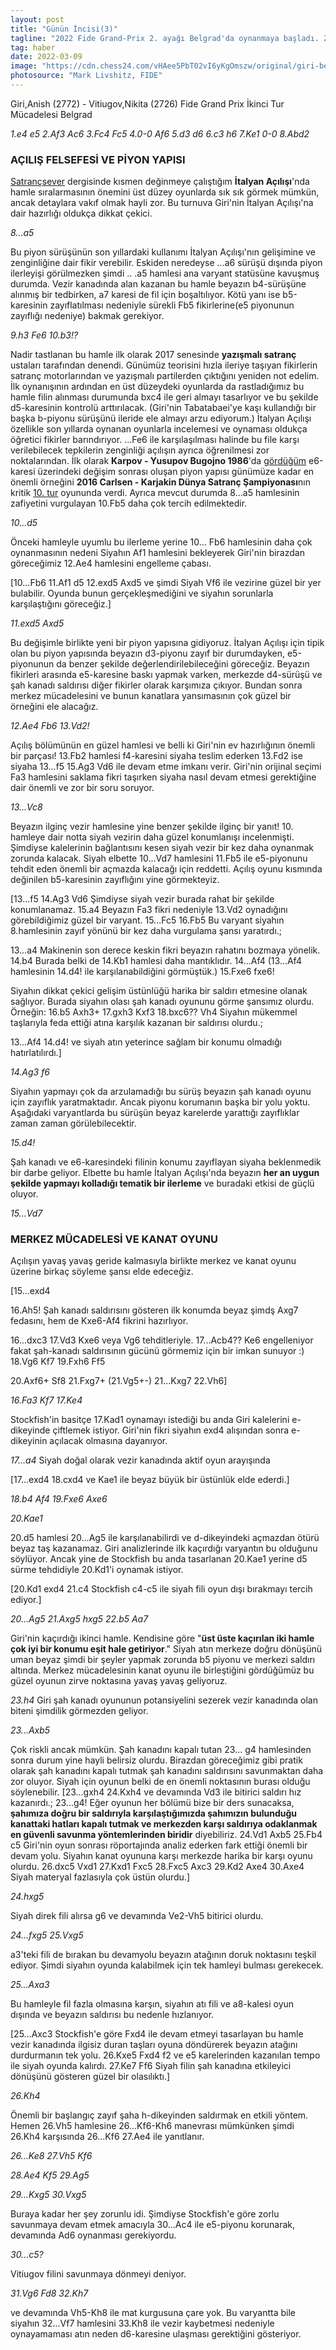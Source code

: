 ```yaml
---
layout: post
title: "Günün İncisi(3)"
tagline: "2022 Fide Grand-Prix 2. ayağı Belgrad'da oynanmaya başladı. Zorlu mücadelelerin yine bize öğreteceği pek çok şey var. Giri ile Vitiugov'un oynadığı 2.tur oyunu İtalyan Açılışı'nın modern ele alınışı konusunda örnekler görmek ve oyun ortasında heyecanlı bir mücadeleye tanıklık etmek isteyenlerin ilgisini çekebilir.'"
tag: haber
date: 2022-03-09
image: "https://cdn.chess24.com/vHAee5PbT02vI6yKgOmszw/original/giri-beats-vitiugov.jpeg""
photosource: "Mark Livshitz, FIDE"
---
```


Giri,Anish (2772) - Vitiugov,Nikita (2726)  Fide Grand Prix İkinci Tur Mücadelesi Belgrad

_1.e4 e5 2.Af3 Ac6 3.Fc4 Fc5 4.0-0 Af6 5.d3 d6 6.c3 h6 7.Ke1 0-0 8.Abd2_

### AÇILIŞ FELSEFESİ VE PİYON YAPISI

[Satrançsever](https://www.satrancdukkanim.com/default.asp?git=7&kategori=6) dergisinde kısmen değinmeye çalıştığım **İtalyan Açılışı**'nda hamle sıralarmasının önemini üst düzey oyunlarda sık sık görmek mümkün, ancak detaylara vakıf olmak hayli zor. Bu turnuva Giri'nin İtalyan Açılışı'na dair hazırlığı oldukça dikkat çekici.

_8...a5_

Bu piyon sürüşünün son yıllardaki kullanımı İtalyan Açılışı'nın gelişimine ve zenginliğine dair fikir verebilir. Eskiden neredeyse ...a6 sürüşü dışında piyon ilerleyişi görülmezken şimdi .. .a5 hamlesi ana varyant statüsüne kavuşmuş durumda. Vezir kanadında alan kazanan bu hamle beyazın b4-sürüşüne alınmış bir tedbirken, a7 karesi de fil için boşaltılıyor. Kötü yanı ise b5-karesinin zayıflatılması nedeniyle sürekli Fb5 fikirlerine(e5 piyonunun zayıflığı nedeniye) bakmak gerekiyor.

_9.h3 Fe6 10.b3!?_

<div class="cbdiagram"
data-size="400"
data-fen="r2q1rk1/1pp2pp1/2npbn1p/p1b1p3/2B1P3/1PPP1N1P/P2N1PP1/R1BQR1K1 b - - 0 1"
data-buttons="0"
data-legend="10.b3 sonrası konum">
</div>


Nadir tastlanan bu hamle ilk olarak 2017 senesinde **yazışmalı satranç** ustaları tarafından denendi. Günümüz teorisini hızla ileriye taşıyan fikirlerin satranç motorlarından ve yazışmalı partilerden çıktığını yeniden not edelim. İlk oynanışının ardından en üst düzeydeki oyunlarda da rastladığımız bu hamle filin alınması durumunda bxc4 ile geri almayı tasarlıyor ve bu şekilde d5-karesinin kontrolü arttırılacak. (Giri'nin Tabatabaei'ye kaşı kullandığı bir başka b-piyonu sürüşünü ileride ele almayı arzu ediyorum.) İtalyan Açılışı özellikle son yıllarda oynanan oyunlarla incelemesi ve oynaması oldukça öğretici fikirler barındırıyor. ...Fe6 ile karşılaşılması halinde bu file karşı verilebilecek tepkilerin zenginliği açılışın ayrıca öğrenilmesi zor noktalarından. İlk olarak **Karpov - Yusupov Bugojno 1986**'da [gördüğüm](https://www.chessgames.com/perl/chessgame?gid=1068476) e6-karesi üzerindeki değişim sonrası oluşan piyon yapısı günümüze kadar en önemli örneğini **2016 Carlsen - Karjakin Dünya Satranç Şampiyonası**nın kritik [10. tur](https://www.chessgames.com/perl/chessgame?gid=1848571) oyununda verdi. Ayrıca mevcut durumda 8...a5 hamlesinin zafiyetini vurgulayan 10.Fb5 daha çok tercih edilmektedir.

_10...d5_

Önceki hamleyle uyumlu bu ilerleme yerine 10... Fb6 hamlesinin daha çok oynanmasının nedeni Siyahın Af1 hamlesini bekleyerek Giri'nin birazdan göreceğimiz 12.Ae4 hamlesini engelleme çabası.

[10...Fb6 11.Af1 d5 12.exd5 Axd5 ve şimdi Siyah Vf6 ile vezirine güzel bir yer bulabilir. Oyunda bunun gerçekleşmediğini ve siyahın sorunlarla karşılaştığını göreceğiz.]

_11.exd5 Axd5_

Bu değişimle birlikte yeni bir piyon yapısına gidiyoruz. İtalyan Açılışı için tipik olan bu piyon yapısında beyazın d3-piyonu zayıf bir durumdayken, e5-piyonunun da benzer şekilde değerlendirilebileceğini göreceğiz. Beyazın fikirleri arasında e5-karesine baskı yapmak varken, merkezde d4-sürüşü ve şah kanadı saldırısı diğer fikirler olarak karşımıza çıkıyor. Bundan sonra merkez mücadelesini ve bunun kanatlara yansımasının çok güzel bir örneğini ele alacağız.

_12.Ae4 Fb6 13.Vd2!_

<div class="cbdiagram"
data-size="400"
data-fen="r2q1rk1/1pp2pp1/1bn1b2p/p2np3/2B1N3/1PPP1N1P/P2Q1PP1/R1B1R1K1 b - - 0 1"
data-buttons="0"
data-legend="13.Vd2 sonrası konum">
</div>



Açılış bölümünün en güzel hamlesi ve belli ki Giri'nin ev hazırlığının önemli bir parçası! 13.Fb2 hamlesi f4-karesini siyaha teslim ederken 13.Fd2 ise siyaha 13...f5 15.Ag3 Vd6 ile devam etme imkanı verir. Giri'nin orijinal seçimi Fa3 hamlesini saklama fikri taşırken siyaha nasıl devam etmesi gerektiğine dair önemli ve zor bir soru soruyor.

_13...Vc8_

Beyazın ilginç vezir hamlesine yine benzer şekilde ilginç bir yanıt! 10. hamleye dair notta siyah vezirin daha güzel konumlanışı incelenmişti. Şimdiyse kalelerinin bağlantısını kesen siyah vezir bir kez daha oynanmak zorunda kalacak. Siyah elbette 10...Vd7 hamlesini 11.Fb5 ile e5-piyonunu tehdit eden önemli bir açmazda kalacağı için reddetti. Açılış oyunu kısmında değinilen b5-karesinin zayıflığını yine görmekteyiz.

[13...f5 14.Ag3 Vd6 Şimdiyse siyah vezir burada rahat bir şekilde konumlanamaz. 15.a4 Beyazın Fa3 fikri nedeniyle 13.Vd2 oynadığını görebildiğimiz güzel bir varyant. 15...Fc5 16.Fb5 Bu varyant siyahın 8.hamlesinin zayıf yönünü bir kez daha vurgulama şansı yaratırdı.;

13...a4 Makinenin son derece keskin fikri beyazın rahatını bozmaya yönelik. 14.b4 Burada belki de 14.Kb1 hamlesi daha mantıklıdır. 14...Af4 (13...Af4 hamlesinin 14.d4! ile karşılanabildiğini görmüştük.) 15.Fxe6 fxe6!

<div class="cbdiagram"
data-size="400"
data-fen="r2q1rk1/1pp3p1/1bn1p2p/4p3/pP2Nn2/2PP1N1P/P2Q1PP1/R1B1R1K1 w - - 0 1"
data-buttons="0"
data-legend="Analiz diyagramı 15...fxe6 sonrası konum">
</div>

Siyahın dikkat çekici gelişim üstünlüğü harika bir saldırı etmesine olanak sağlıyor. Burada siyahın olası şah kanadı oyununu görme şansımız olurdu. Örneğin: 16.b5 Axh3+ 17.gxh3 Kxf3 18.bxc6?? Vh4 Siyahın mükemmel taşlarıyla feda ettiği atına karşılık kazanan bir saldırısı olurdu.;


13...Af4 14.d4! ve siyah atın yeterince sağlam bir konumu olmadığı hatırlatılırdı.]

_14.Ag3 f6_

<div class="cbdiagram"
data-size="400"
data-fen="r1q2rk1/1pp3p1/1bn1bp1p/p2np3/2B5/1PPP1NNP/P2Q1PP1/R1B1R1K1 w - - 0 1"
data-buttons="0"
data-legend="14...f6 sonrası konum">
</div>

Siyahın yapmayı çok da arzulamadığı bu sürüş beyazın şah kanadı oyunu için zayıflık yaratmaktadır. Ancak piyonu korumanın başka bir yolu yoktu. Aşağıdaki varyantlarda bu sürüşün beyaz karelerde yarattığı zayıflıklar zaman zaman görülebilecektir.

_15.d4!_

Şah kanadı ve e6-karesindeki filinin konumu zayıflayan siyaha beklenmedik bir darbe geliyor. Elbette bu hamle İtalyan Açılışı'nda beyazın **her an uygun şekilde yapmayı kolladığı tematik bir ilerleme** ve buradaki etkisi de güçlü oluyor.

_15...Vd7_

### **MERKEZ MÜCADELESİ VE KANAT OYUNU**

Açılışın yavaş yavaş geride kalmasıyla birlikte merkez ve kanat oyunu üzerine birkaç söyleme şansı elde edeceğiz.

[15...exd4

<div class="cbdiagram"
data-size="400"
data-fen="r1q2rk1/1pp3p1/1bn1bp1p/p2n4/2Bp4/1PP2NNP/P2Q1PP1/R1B1R1K1 w - - 0 1"
data-buttons="0"
data-legend="Analiz diyagramı 15...exd4 sonrası konum">
</div>

16.Ah5! Şah kanadı saldırısını gösteren ilk konumda beyaz şimdş Axg7 fedasını, hem de Kxe6-Af4 fikrini hazırlıyor.

16...dxc3 17.Vd3 Kxe6 veya Vg6 tehditleriyle. 17...Acb4?? Ke6 engelleniyor fakat şah-kanadı saldırısının gücünü görmemiz için bir imkan sunuyor :) 18.Vg6 Kf7 19.Fxh6 Ff5

<div class="cbdiagram"
data-size="400"
data-fen="r1q3k1/1pp2rp1/1b3pQB/p2n1b1N/1nB5/1Pp2N1P/P4PP1/R3R1K1 w - - 0 1"
data-buttons="0"
data-legend="Analiz diyagramı 19...Ff5 sonrası konum">
</div>

20.Axf6+ Sf8 21.Fxg7+ (21.Vg5+-) 21...Kxg7 22.Vh6]

_16.Fa3 Kf7 17.Ke4_

<div class="cbdiagram"
data-size="400"
data-fen="r5k1/1ppq1rp1/1bn1bp1p/p2np3/2BPR3/BPP2NNP/P2Q1PP1/R5K1 b - - 0 1"
data-buttons="0"
data-legend="17.Ke4 sonrası konum">
</div>



Stockfish'in basitçe 17.Kad1 oynamayı istediği bu anda Giri kalelerini e-dikeyinde çiftlemek istiyor. Giri'nin fikri siyahın exd4 alışından sonra e-dikeyinin açılacak olmasına dayanıyor.

_17...a4_ Siyah doğal olarak vezir kanadında aktif oyun arayışında

[17...exd4 18.cxd4 ve Kae1 ile beyaz büyük bir üstünlük elde ederdi.]

_18.b4 Af4 19.Fxe6 Axe6_

<div class="cbdiagram"
data-size="400"
data-fen="r5k1/1ppq1rp1/1bn1np1p/4p3/pP1PR3/B1P2NNP/P2Q1PP1/R5K1 w - - 0 1"
data-buttons="0"
data-legend="19...Axe6 sonrası konum">
</div>

_20.Kae1_

20.d5 hamlesi 20...Ag5 ile karşılanabilirdi ve d-dikeyindeki açmazdan ötürü beyaz taş kazanamaz. Giri analizlerinde ilk kaçırdığı varyantın bu olduğunu söylüyor. Ancak yine de Stockfish bu anda tasarlanan 20.Kae1 yerine d5 sürme tehdidiyle 20.Kd1'i oynamak istiyor.

[20.Kd1 exd4 21.c4 Stockfish c4-c5 ile siyah fili oyun dışı bırakmayı tercih ediyor.]

_20...Ag5 21.Axg5 hxg5 22.b5 Aa7_

<div class="cbdiagram"
data-size="400"
data-fen="
r5k1/nppq1rp1/1b3p2/1P2p1p1/p2PR3/B1P3NP/P2Q1PP1/4R1K1 w - - 0 1"
data-buttons="0"
data-legend="19...Axe6 sonrası konum">
</div>


Giri'nin kaçırdığı ikinci hamle. Kendisine göre "**üst üste kaçırılan iki hamle çok iyi bir konumu eşit hale getiriyor**." Siyah atın merkeze doğru dönüşünü uman beyaz şimdi bir şeyler yapmak zorunda b5 piyonu ve merkezi saldırı altında. Merkez mücadelesinin kanat oyunu ile birleştiğini gördüğümüz bu güzel oyunun zirve noktasına yavaş yavaş geliyoruz.

_23.h4_ Giri şah kanadı oyununun potansiyelini sezerek vezir kanadında olan biteni şimdilik görmezden geliyor.

_23...Axb5_

Çok riskli ancak mümkün. Şah kanadını kapalı tutan 23... g4 hamlesinden sonra durum yine hayli belirsiz olurdu. Birazdan göreceğimiz gibi pratik olarak şah kanadını kapalı tutmak şah kanadını saldırısını savunmaktan daha zor oluyor. Siyah için oyunun belki de en önemli noktasının burası olduğu söylenebilir. [23...gxh4 24.Kxh4 ve devamında Vd3 ile bitirici saldırı hız kazanırdı.;
23...g4! Eğer oyunun her bölümü bize bir ders sunacaksa, **şahımıza doğru bir saldırıyla karşılaştığımızda şahımızın bulunduğu kanattaki hatları kapalı tutmak ve merkezden karşı saldırıya odaklanmak en güvenli savunma yöntemlerinden biridir** diyebiliriz. 24.Vd1 Axb5 25.Fb4 c5 Giri'nin oyun sonrası röportajında analiz ederken fark ettiği önemli bir devam yolu. Siyahın kanat oyununa karşı merkezde harika bir karşı oyunu olurdu. 26.dxc5 Vxd1 27.Kxd1 Fxc5 28.Fxc5 Axc3 29.Kd2 Axe4 30.Axe4 Siyah materyal fazlasıyla çok üstün olurdu.]

_24.hxg5_

Siyah direk fili alırsa g6 ve devamında Ve2-Vh5 bitirici olurdu.

_24...fxg5 25.Vxg5_

<div class="cbdiagram"
data-size="400"
data-fen="
r5k1/1ppq1rp1/1b6/1n2p1Q1/p2PR3/B1P3N1/P4PP1/4R1K1 b - - 0 1"
data-buttons="0"
data-legend="25.Vxg5 sonrası konum">
</div>

a3'teki fili de bırakan bu devamyolu beyazın atağının doruk noktasını teşkil ediyor. Şimdi siyahın oyunda kalabilmek için tek hamleyi bulması gerekecek.

_25...Axa3_

<div class="cbdiagram"
data-size="400"
data-fen="
r5k1/1ppq1rp1/1b6/4p1Q1/p2PR3/n1P3N1/P4PP1/4R1K1 w - - 0 1"
data-buttons="0"
data-legend="25.Vxg5 sonrası konum">
</div>

Bu hamleyle fil fazla olmasına karşın, siyahın atı fili ve a8-kalesi oyun dışında ve beyazın saldırısı bu nedenle hızlanıyor.

[25...Axc3 Stockfish'e göre Fxd4 ile devam etmeyi tasarlayan bu hamle vezir kanadında ilgisiz duran taşları oyuna döndürerek beyazın atağını durdurmanın tek yolu. 26.Kxe5 Fxd4 f2 ve e5 karelerinden kazanılan tempo ile siyah oyunda kalırdı. 27.Ke7 Ff6 Siyah filin şah kanadına etkileyici dönüşünü gösteren güzel bir olasılıktı.]

_26.Kh4_

Önemli bir başlangıç zayıf şaha h-dikeyinden saldırmak en etkili yöntem. Hemen 26.Vh5 hamlesine 26...Kf6-Kh6 manevrası mümkünken şimdi 26.Kh4 karşısında 26...Kf6 27.Ae4 ile yanıtlanır.

_26...Ke8 27.Vh5 Kf6_

<div class="cbdiagram"
data-size="400"
data-fen="4r1k1/1ppq2p1/1b3r2/4p2Q/p2P3R/n1P3N1/P4PP1/4R1K1 w - - 0 1"
data-buttons="0"
data-legend="27.Kf6 sonrası konum">
</div>


_28.Ae4 Kf5 29.Ag5_

<div class="cbdiagram"
data-size="400"
data-fen="4r1k1/1ppq2p1/1b6/4prNQ/p2P3R/n1P5/P4PP1/4R1K1 b - - 0 11"
data-buttons="0"
data-legend="29.Ag5 sonrası konum">
</div>


_29...Kxg5 30.Vxg5_

<div class="cbdiagram"
data-size="400"
data-fen="4r1k1/1ppq2p1/1b6/4p1Q1/p2P3R/n1P5/P4PP1/4R1K1 b - - 0 1"
data-buttons="0"
data-legend="29.Ag5 sonrası konum">
</div>

Buraya kadar her şey zorunlu idi. Şimdiyse Stockfish'e göre zorlu savunmaya devam etmek amacıyla 30...Ac4 ile e5-piyonu korunarak, devamında Ad6 oynanması gerekiyordu.

_30...c5?_

Vitiugov filini savunmaya dönmeyi deniyor.

_31.Vg6 Fd8 32.Kh7_

ve devamında Vh5-Kh8 ile mat kurgusuna çare yok. Bu varyantta bile siyahın 32...Vf7 hamlesini 33.Kh8 ile vezir kaybetmesi nedeniyle oynayamaması atın neden d6-karesine ulaşması gerektiğini gösteriyor.
